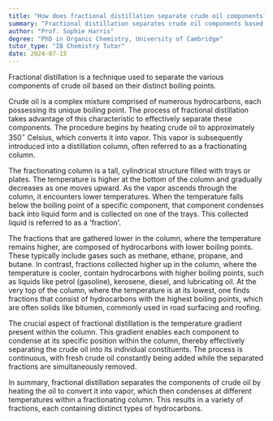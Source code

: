 ```yaml
---
title: "How does fractional distillation separate crude oil components?"
summary: "Fractional distillation separates crude oil components based on their different boiling points."
author: "Prof. Sophie Harris"
degree: "PhD in Organic Chemistry, University of Cambridge"
tutor_type: "IB Chemistry Tutor"
date: 2024-07-15
---
```


Fractional distillation is a technique used to separate the various components of crude oil based on their distinct boiling points.

Crude oil is a complex mixture comprised of numerous hydrocarbons, each possessing its unique boiling point. The process of fractional distillation takes advantage of this characteristic to effectively separate these components. The procedure begins by heating crude oil to approximately $350^\circ$ Celsius, which converts it into vapor. This vapor is subsequently introduced into a distillation column, often referred to as a fractionating column.

The fractionating column is a tall, cylindrical structure filled with trays or plates. The temperature is higher at the bottom of the column and gradually decreases as one moves upward. As the vapor ascends through the column, it encounters lower temperatures. When the temperature falls below the boiling point of a specific component, that component condenses back into liquid form and is collected on one of the trays. This collected liquid is referred to as a 'fraction'.

The fractions that are gathered lower in the column, where the temperature remains higher, are composed of hydrocarbons with lower boiling points. These typically include gases such as methane, ethane, propane, and butane. In contrast, fractions collected higher up in the column, where the temperature is cooler, contain hydrocarbons with higher boiling points, such as liquids like petrol (gasoline), kerosene, diesel, and lubricating oil. At the very top of the column, where the temperature is at its lowest, one finds fractions that consist of hydrocarbons with the highest boiling points, which are often solids like bitumen, commonly used in road surfacing and roofing.

The crucial aspect of fractional distillation is the temperature gradient present within the column. This gradient enables each component to condense at its specific position within the column, thereby effectively separating the crude oil into its individual constituents. The process is continuous, with fresh crude oil constantly being added while the separated fractions are simultaneously removed.

In summary, fractional distillation separates the components of crude oil by heating the oil to convert it into vapor, which then condenses at different temperatures within a fractionating column. This results in a variety of fractions, each containing distinct types of hydrocarbons.
    